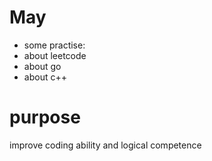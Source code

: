 # May

- some practise:
- about leetcode
- about go
- about c++

# purpose
improve coding ability and logical competence

